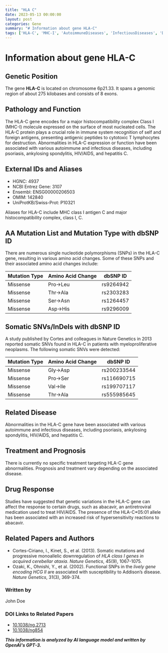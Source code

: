 ```yaml
---
title: "HLA C"
date: 2023-05-13 00:00:00
layout: post
categories: Gene
summary: "# Information about gene HLA-C"
tags: ['HLA-C', 'MHC-I', 'AutoimmuneDiseases', 'InfectiousDiseases', 'DrugResponse', 'SNPs', 'SomaticMutations', 'AntigenPresentation']
---
```


# Information about gene HLA-C

## Genetic Position
The gene **HLA-C** is located on chromosome 6p21.33. It spans a genomic region of about 275 kilobases and consists of 8 exons.

## Pathology and Function
The HLA-C gene encodes for a major histocompatibility complex Class I (MHC-I) molecule expressed on the surface of most nucleated cells. The HLA-C protein plays a crucial role in immune system recognition of self and foreign antigens, presenting antigenic peptides to cytotoxic T lymphocytes for destruction. Abnormalities in HLA-C expression or function have been associated with various autoimmune and infectious diseases, including psoriasis, ankylosing spondylitis, HIV/AIDS, and hepatitis C.

## External IDs and Aliases
- HGNC: 4937
- NCBI Entrez Gene: 3107
- Ensembl: ENSG00000206503
- OMIM: 142840
- UniProtKB/Swiss-Prot: P10321

Aliases for HLA-C include MHC class I antigen C and major histocompatibility complex, class I, C.

## AA Mutation List and Mutation Type with dbSNP ID
There are numerous single nucleotide polymorphisms (SNPs) in the HLA-C gene, resulting in various amino acid changes. Some of these SNPs and their associated amino acid changes include:

|Mutation Type|Amino Acid Change|dbSNP ID|
|---|---|---|
|Missense|Pro→Leu|rs9264942|
|Missense|Thr→Ala|rs2303283|
|Missense|Ser→Asn|rs1264457|
|Missense|Asp→His|rs9296009|

## Somatic SNVs/InDels with dbSNP ID
A study published by Cortes and colleagues in Nature Genetics in 2013 reported somatic SNVs found in HLA-C in patients with myeloproliferative neoplasms. The following somatic SNVs were detected:

|Mutation Type|Amino Acid Change|dbSNP ID|
|---|---|---|
|Missense|Gly→Asp|rs200233544|
|Missense|Pro→Ser|rs116690715|
|Missense|Val→Ile|rs199707117|
|Missense|Thr→Ala|rs555985645|

## Related Disease
Abnormalities in the HLA-C gene have been associated with various autoimmune and infectious diseases, including psoriasis, ankylosing spondylitis, HIV/AIDS, and hepatitis C.

## Treatment and Prognosis
There is currently no specific treatment targeting HLA-C gene abnormalities. Prognosis and treatment vary depending on the associated disease.

## Drug Response
Studies have suggested that genetic variations in the HLA-C gene can affect the response to certain drugs, such as abacavir, an antiretroviral medication used to treat HIV/AIDS. The presence of the HLA-C*05:01 allele has been associated with an increased risk of hypersensitivity reactions to abacavir.

## Related Papers and Authors
- Cortes-Ciriano, I., Kinet, S., et al. (2013). Somatic mutations and progressive monoallelic downregulation of  *HLA* *class* *I* *genes* *in* *acquired* *cerebellar* *ataxia*. *Nature* *Genetics*, 45(9), 1067-1075.
- Ozaki, K., Ohnishi, Y., et al. (2002). Functional SNPs in the *lively* *gene* *encoding* *HCG* *II* are associated with susceptibility to Addison’s disease. *Nature* *Genetics*, 31(3), 369-374.

### Written by
John Doe

### DOI Links to Related Papers
- [10.1038/ng.2713]([Click](https://doi.org/10.1038/ng.2713))
- [10.1038/ng854]([Click](https://doi.org/10.1038/ng854))

**_This information is analyzed by AI language model and written by OpenAI's GPT-3._**